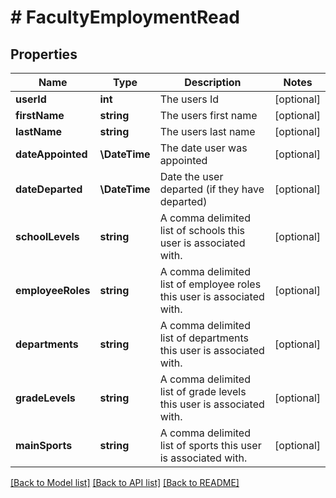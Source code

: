 # # FacultyEmploymentRead

## Properties

Name | Type | Description | Notes
------------ | ------------- | ------------- | -------------
**userId** | **int** | The users Id | [optional]
**firstName** | **string** | The users first name | [optional]
**lastName** | **string** | The users last name | [optional]
**dateAppointed** | **\DateTime** | The date user was appointed | [optional]
**dateDeparted** | **\DateTime** | Date the user departed (if they have departed) | [optional]
**schoolLevels** | **string** | A comma delimited list of schools this user is associated with. | [optional]
**employeeRoles** | **string** | A comma delimited list of employee roles this user is associated with. | [optional]
**departments** | **string** | A comma delimited list of departments this user is associated with. | [optional]
**gradeLevels** | **string** | A comma delimited list of grade levels this user is associated with. | [optional]
**mainSports** | **string** | A comma delimited list of sports this user is associated with. | [optional]

[[Back to Model list]](../../README.md#models) [[Back to API list]](../../README.md#endpoints) [[Back to README]](../../README.md)
